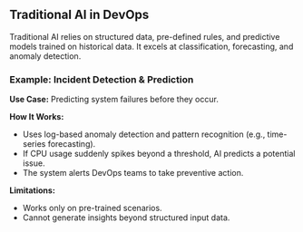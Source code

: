 ## Traditional AI in DevOps

Traditional AI relies on structured data, pre-defined rules, and predictive models trained on historical data. It excels at classification, forecasting, and anomaly detection.

### Example: Incident Detection & Prediction

**Use Case:** Predicting system failures before they occur.  

**How It Works:**  
- Uses log-based anomaly detection and pattern recognition (e.g., time-series forecasting).  
- If CPU usage suddenly spikes beyond a threshold, AI predicts a potential issue.  
- The system alerts DevOps teams to take preventive action.  

**Limitations:**  
- Works only on pre-trained scenarios.  
- Cannot generate insights beyond structured input data.